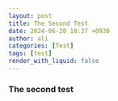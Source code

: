 ```yaml
---
layout: post
title: The Second Test
date: 2024-06-20 18:37 +0930
author: ali
categories: [Test]
tags: [test]
render_with_liquid: false
---
```



### The second test